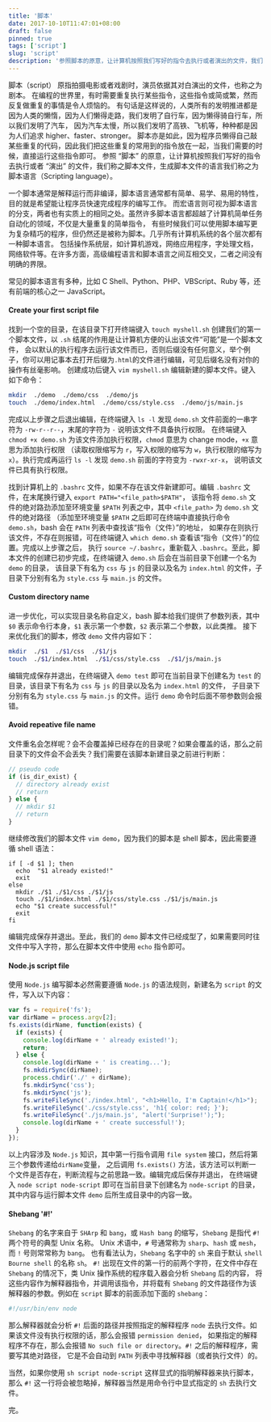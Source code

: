 ```yaml
---
title: '脚本'
date: 2017-10-10T11:47:01+08:00
draft: false
pinned: true
tags: ['script']
slug: 'script'
description: '参照脚本的原意，让计算机按照我们写好的指令去执行或者演出的文件，我们称之脚本文件，生成脚本文件的语言我们称之为脚本语言（Scripting language）。'
---
```


脚本（script） 原指拍摄电影或者戏剧时，演员依据其对白演出的文件，也称之为剧本。
在编程的世界里，有时需要重复执行某些指令，这些指令或简或繁，然而反复做重复的事情是令人烦恼的。
有句话是这样说的，人类所有的发明推进都是因为人类的懒惰，因为人们懒得走路，我们发明了自行车，因为懒得骑自行车，所以我们发明了汽车，
因为汽车太慢，所以我们发明了高铁、飞机等，种种都是因为人们追求 higher、faster、stronger。
脚本亦是如此，因为程序员懒得自己敲某些重复的代码，因此我们把这些重复的常用到的指令放在一起，当我们需要的时候，直接运行这些指令即可。
参照 “脚本” 的原意，让计算机按照我们写好的指令去执行或者 “演出” 的文件，我们称之脚本文件，生成脚本文件的语言我们称之为脚本语言（Scripting language）。

一个脚本通常是解释运行而非编译，脚本语言通常都有简单、易学、易用的特性，目的就是希望能让程序员快速完成程序的编写工作。
而宏语言则可视为脚本语言的分支，两者也有实质上的相同之处。虽然许多脚本语言都超越了计算机简单任务自动化的领域，不仅是大量重复的简单指令，
有些时候我们可以使用脚本编写更为复杂精巧的程序，但仍然还是被称为脚本。几乎所有计算机系统的各个层次都有一种脚本语言。
包括操作系统层，如计算机游戏，网络应用程序，字处理文档，网络软件等。在许多方面，高级编程语言和脚本语言之间互相交叉，二者之间没有明确的界限。

常见的脚本语言有多种，比如 C Shell、Python、PHP、VBScript、Ruby 等，还有前端的核心之一 JavaScript。

#### Create your first script file

找到一个空的目录，在该目录下打开终端键入 `touch myshell.sh` 创建我们的第一个脚本文件，以 `.sh` 结尾的作用是让计算机方便的认出该文件“可能”是一个脚本文件，
会以默认的执行程序去运行该文件而已，否则后缀没有任何意义，举个例子，你可以用记事本去打开后缀为`.html`的文件进行编辑，可见后缀名没有对你的操作有丝毫影响。
创建成功后键入 `vim myshell.sh` 编辑新建的脚本文件。键入如下命令：

```sh
mkdir  ./demo  ./demo/css  ./demo/js
touch  ./demo/index.html  ./demo/css/style.css  ./demo/js/main.js
```

完成以上步骤之后退出编辑，在终端键入 `ls -l` 发现 `demo.sh` 文件前面的一串字符为 `-rw-r--r--`，末尾的字符为 `-` 说明该文件不具备执行权限。
在终端键入 `chmod +x demo.sh` 为该文件添加执行权限，`chmod` 意思为 change mode，`+x` 意思为添加执行权限
（读取权限缩写为 `r`，写入权限的缩写为 `w`，执行权限的缩写为 `x`）。执行完成再运行 `ls -l` 发现 `demo.sh` 前面的字符变为 `-rwxr-xr-x`，
说明该文件已具有执行权限。

找到计算机上的 `.bashrc` 文件，如果不存在该文件新建即可。编辑 `.bashrc` 文件，在末尾换行键入 `export PATH="<file_path>$PATH"`，
该指令将 `demo.sh` 文件的绝对路劲添加至环境变量 `$PATH` 列表之中，其中 `<file_path>` 为 `demo.sh` 文件的绝对路径
（添加至环境变量 `$PATH` 之后即可在终端中直接执行命令 `demo.sh`，bash 会在 `PATH` 列表中查找该“指令（文件）”的地址，
如果存在则执行该文件，不存在则报错，可在终端键入 `which demo.sh` 查看该“指令（文件）”的位置。完成以上步骤之后，
执行 `source ~/.bashrc`，重新载入 `.bashrc`。至此，脚本文件的创建已初步完成，在终端键入 `demo.sh` 后会在当前目录下创建一个名为 `demo` 的目录，
该目录下有名为 `css` 与 `js` 的目录以及名为 `index.html` 的文件，子目录下分别有名为 `style.css` 与 `main.js` 的文件。

#### Custom directory name

进一步优化，可以实现目录名称自定义，bash 脚本给我们提供了参数列表，其中 `$0` 表示命令行本身，`$1` 表示第一个参数，`$2` 表示第二个参数，以此类推。
接下来优化我们的脚本，修改 `demo` 文件内容如下：

```sh
mkdir  ./$1  ./$1/css  ./$1/js
touch  ./$1/index.html  ./$1/css/style.css  ./$1/js/main.js
```

编辑完成保存并退出，在终端键入 `demo test` 即可在当前目录下创建名为 `test` 的目录，该目录下有名为 `css` 与 `js` 的目录以及名为 `index.html` 的文件，
子目录下分别有名为 `style.css` 与 `main.js` 的文件。运行 `demo` 命令时后面不带参数则会报错。

#### Avoid repeative file name

文件重名会怎样呢？会不会覆盖掉已经存在的目录呢？如果会覆盖的话，那么之前目录下的文件会不会丢失？我们需要在该脚本新建目录之前进行判断：

```js
// pseudo code
if (is_dir_exist) {
  // directory already exist
  // return
} else {
  // mkdir $1
  // return
}
```

继续修改我们的脚本文件 `vim demo`，因为我们的脚本是 shell 脚本，因此需要遵循 shell 语法：

```shell
if [ -d $1 ]; then
  echo  "$1 already existed!"
  exit
else
  mkdir ./$1 ./$1/css ./$1/js
  touch ./$1/index.html ./$1/css/style.css ./$1/js/main.js
  echo "$1 create successful!"
  exit
fi
```

编辑完成保存并退出。至此，我们的 `demo` 脚本文件已经成型了，如果需要同时往文件中写入字符，那么在脚本文件中使用 `echo` 指令即可。

#### Node.js script file

使用 `Node.js` 编写脚本必然需要遵循 `Node.js` 的语法规则，新建名为 `script` 的文件，写入以下内容：

```js
var fs = require('fs');
var dirName = process.argv[2];
fs.exists(dirName, function(exists) {
  if (exists) {
    console.log(dirName + ' already existed!');
    return;
  } else {
    console.log(dirName + ' is creating...');
    fs.mkdirSync(dirName);
    process.chdir('./' + dirName);
    fs.mkdirSync('css');
    fs.mkdirSync('js');
    fs.writeFileSync('./index.html', "<h1>Hello, I'm Captain!</h1>");
    fs.writeFileSync('./css/style.css', 'h1{ color: red; }');
    fs.writeFileSync('./js/main.js', "alert('Surprise!');");
    console.log(dirName + ' create successful!');
  }
});
```

以上内容涉及 `Node.js` 知识，其中第一行指令调用 `file system` 接口，然后将第三个参数传递给`dirName`变量，
之后调用 `fs.exists()` 方法，该方法可以判断一个文件是否存在，判断流程与之前思路一致。编辑完成后保存并退出，
在终端键入 `node script node-script` 即可在当前目录下创建名为 `node-script` 的目录，其中内容与运行脚本文件 `demo` 后所生成目录中的内容一致。

#### Shebang '#!'

`Shebang` 的名字来自于 `SHArp` 和 `bang`，或 `Hash bang` 的缩写，`Shebang` 是指代 `#!` 两个符号的典型 Unix 名称。
Unix 术语中，`#` 号通常称为 `sharp`、`hash` 或 `mesh`，而 `!` 号则常常称为 `bang`。
也有看法认为，`Shebang` 名字中的 `sh` 来自于默认 `shell Bourne shell` 的名称 `sh`。
`#!` 出现在文件的第一行的前两个字符，在文件中存在 `Shebang` 的情况下，类 Unix 操作系统的程序载入器会分析 `Shebang` 后的内容，
将这些内容作为解释器指令，并调用该指令，并将载有 `Shebang` 的文件路径作为该解释器的参数。例如在 `script` 脚本的前面添加下面的 `shebang`：

```sh
#!/usr/bin/env node
```

那么解释器就会分析 `#!` 后面的路径并按照指定的解释程序 `node` 去执行文件。如果该文件没有执行权限的话，那么会报错 `permission denied`，
如果指定的解释程序不存在，那么会报错 `No such file or directory`。`#!` 之后的解释程序，需要写其绝对路径，
它是不会自动到 `PATH` 列表中寻找解释器（或者执行文件）的。

当然，如果你使用 `sh script node-script` 这样显式的指明解释器来执行脚本，那么 `#!` 这一行将会被忽略掉，解释器当然是用命令行中显式指定的 `sh` 去执行文件。

完。
